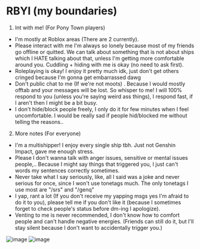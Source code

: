# RBYI (my boundaries)
1. Int with me! (For Pony Town players)
 - I'm mostly at Roblox areas (There are 2 currently).
 - Please interact with me I'm always so lonely because most of my friends go offline or quitted. We can talk about something that is not about ships which I HATE talking about that, unless I'm getting more comfortable around you. Cuddling + hiding with me is okay (no need to ask first).
 - Roleplaying is okay! I enjoy it pretty much idk, just don't get others cringed because I'm gonna get embarrassed dawg
 - Don't public chat to me (If we're not moots) . Because I would mostly offtab and your messages will be lost. So whisper to me! I will 100% respond to you (unless you're saying weird ass things), I respond fast, if I aren't then I might be a bit busy. 
 - I don't hide/block people freely, I only do it for few minutes when I feel uncomfortable. I would be really sad if people hid/blocked me without telling the reasons..
2. More notes (For everyone)
 - I'm a multishipper! I enjoy every single ship tbh. Just not Genshin Impact, gave me enough stress.
 - Please I don't wanna talk with anger issues, sensitive or mental issues people,.. Because I might say things that triggered you, I just can't words my sentences correctly sometimes.
 - Never take what I say seriously, like, all I said was a joke and never serious for once, since I won't use tonetags much. The only tonetags I use most are "/srs" and "/genq"
 - I yap, rant a lot (If you don't receive my yapping msgs yes I'm afraid to do it to you), please tell me if you don't like it (because I sometimes forget to check people's status before dm-ing I apologize).
 - Venting to me is never recommended, I don't know how to comfort people and can't handle negative energies. (Friends can still do it, but I'll stay silent because I don't want to accidentally trigger you.)

![image](https://github.com/user-attachments/assets/94acd486-10ac-4fdb-89bf-4f93cc490b17)
![image](https://github.com/user-attachments/assets/860b85a6-eecf-482b-8014-6b5feebc5bdd)
